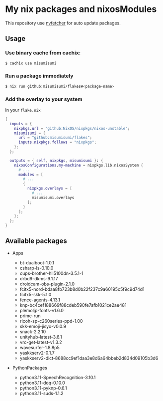 # My nix packages and nixosModules

This repository use [nvfetcher](https://github.com/berberman/nvfetcher.git) for auto update packages.

## Usage

### Use binary cache from cachix:

```sh
$ cachix use misumisumi
```

### Run a package immediately

```sh
$ nix run github:misumisumi/flakes#<package-name>
```

### Add the overlay to your system

In your `flake.nix`

```nix
{
  inputs = {
    nixpkgs.url = "github:NixOS/nixpkgs/nixos-unstable";
    misumisumi = {
      url = "github:misumisumi/flakes";
      inputs.nixpkgs.follows = "nixpkgs";
    };
  };

  outputs = { self, nixpkgs, misumisumi }: {
    nixosConfigurations.my-machine = nixpkgs.lib.nixosSystem {
      # ...
      modules = [
        # ...
        {
          nixpkgs.overlays = [
            # ...
            misumisumi.overlays
          ];
        }
      ];
    };
  };
}

```

## Available packages

- Apps

  - bt-dualboot-1.0.1
  - csharp-ls-0.10.0
  - cups-brother-hll5100dn-3.5.1-1
  - drbd9-dkms-9.1.17
  - droidcam-obs-plugin-2.1.0
  - fcitx5-nord-bdaa8fb723b8d0b22f237c9a60195c5f9c9d74d1
  - fcitx5-skk-5.1.0
  - fence-agents-4.13.1
  - knp-bc4cef188669f88cdeb590fe7afb1021ce2ae481
  - plemoljp-fonts-v1.6.0
  - prime-run
  - ricoh-sp-c260series-ppd-1.00
  - skk-emoji-jisyo-v0.0.9
  - snack-2.2.10
  - unityhub-latest-3.6.1
  - vrc-get-latest-v1.3.2
  - wavesurfer-1.8.8p5
  - yaskkserv2-0.1.7
  - yaskkserv2-dict-8688cc9ef1daa3e8d6a64bbeb2d834d09105b3d6

- PythonPackages

  - python3.11-SpeechRecognition-3.10.1
  - python3.11-doq-0.10.0
  - python3.11-pyknp-0.6.1
  - python3.11-suds-1.1.2

